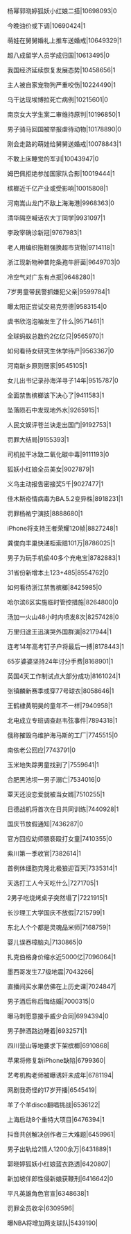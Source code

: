 杨幂郭晓婷狐妖小红娘二搭|10698093|0

今晚油价或下调|10690424|1

萌娃在舅舅婚礼上推车送婚戒|10649329|1

超八成留学人员学成归国|10613495|0

我国经济延续恢复发展态势|10458656|1

主人被自家宠物狗严重咬伤|10224490|1

乌干达现埃博拉死亡病例|10215601|0

南京女大学生案二审维持原判|10196850|1

男子骑马回国被举报虐待动物|10178890|0

刚会走路的萌娃给舅舅送婚戒|10078843|1

不敢上床睡觉的军训|10043947|0

姆巴佩拒绝参加国家队合影|10019444|1

槟榔近千亿产业或受影响|10015808|1

河南嵩山龙门不敌上海海港|9968363|0

清华隔空喊话农大丁同学|9931097|1

李政宰确诊新冠|9767983|1

老人用编织拖鞋强换超市货物|9714118|1

浙江现新物种普陀条孢牛肝菌|9649703|0

冷空气对广东有点抠|9648280|1

7岁男童带民警抓嫌犯父亲|9599784|1

曝太阳正尝试交易克劳德|9583154|0

虞书欣泡泡袖发生了什么|9571461|1

全球蚂蚁总数约2亿亿只|9565970|1

如何看待女研究生休学待产|9563367|0

河南新乡原则居家|9545105|1

女儿出书记录孙海洋寻子14年|9515787|0

全面禁售槟榔该下决心了|9411583|1

坠落陨石中发现地外水|9265915|1

人民文娱评苍兰诀走出国门|9192753|1

罚罪大结局|9155393|1

司机拉干冰致二氧化碳中毒|9111193|0

狐妖小红娘全员美女|9027879|1

义乌主动报告密接奖5千|9027477|1

佳木斯疫情病毒为BA.5.2变异株|8918231|1

罚罪杨祐宁演技|8888680|1

iPhone将支持王者荣耀120帧|8827248|1

龚俊向丰巢快递柜索赔101万|8786025|1

男子为玩手机偷40多个充电宝|8782883|1

31省份新增本土123+485|8554762|0

如何看待浙江禁售槟榔|8425985|0

哈尔滨6区实施临时管控措施|8264800|0

汤加一火山48小时内喷发8次|8257428|0

万里归途王迅演哭外国群演|8217944|1

连考14年高考钉子户将最后一搏|8178443|1

65岁婆婆坚持24年讨分手费|8168901|1

英国4天工作制试点大部分成功|8161024|1

张镇麟新赛季或穿77号球衣|8058646|1

王鹤棣黄明昊的童年不一样|7940958|1

北电成立专班调查赵韦弦事件|7894318|1

俄称摧毁乌维护海马斯的工厂|7745515|0

南依老公回应|7743791|0

玉米地失踪男童找到了|7559641|1

合肥黑池坝一男子溺亡|7534016|0

覃天还没恋爱就被当女婿|7510255|1

日德战机将首次在日共同训练|7440928|1

国庆节放假通知|7436287|0

官方回应幼师猥亵殴打女童|7410355|0

紫川第一季收官|7382614|1

首例体细胞克隆北极狼迎百天|7335314|1

天选打工人今天吃什么|7271705|1

2男子吃烧烤桌子突然塌了|7221915|1

长沙理工大学国庆不放假|7215799|1

东北人个个都是灵魂品米师|7168759|1

婴儿误吞樟脑丸|7130865|0

扎克伯格身价缩水近5000亿|7096064|1

墨西哥发生7.7级地震|7043266|

直播间买水果仿佛在上历史课|7024847|

男子酒后称后悔结婚|7000315|0

曝马刺愿意接手威少合同|6994394|0

男子醉酒路边睡着|6932571|1

四川营山等地要求下架槟榔|6910868|

苹果将修复新iPhone缺陷|6799360|

艺考机构老师被曝诱奸未成年|6781194|

网剧我奇怪的17岁开播|6545419|

羊了个羊disco翻唱挑战|6536122|

上海启动8个重特大项目|6476394|1

抖音共创解决创作者三大难题|6459961|

男子出轨给2情人1200余万|6431889|1

郭晓婷狐妖小红娘蓝衣路透|6420807|

新加坡伴郎性侵新娘获鞭刑|6416642|0

平凡英雄角色官宣|6348638|1

罚罪全员收伞|6309596|

曝NBA将增加两支球队|5439190|

